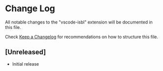 # Change Log
All notable changes to the "vscode-isbl" extension will be documented in this file.

Check [Keep a Changelog](http://keepachangelog.com/) for recommendations on how to structure this file.

## [Unreleased]
- Initial release